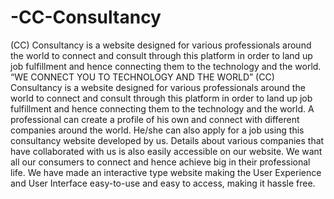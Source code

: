 # -CC-Consultancy
(CC) Consultancy is a website designed for various professionals around the world to connect and consult through this platform in order to land up job fulfillment and hence connecting them to the technology and the world.
“WE CONNECT YOU TO TECHNOLOGY AND THE WORLD”
(CC) Consultancy is a website designed for various professionals around the world to connect and consult through this platform in order to land up job fulfillment and hence connecting them to the technology and the world. 
A professional can create a profile of his own and connect with different companies around the world. He/she can also apply for a job using this consultancy website developed by us. Details about various companies that have collaborated with us is also easily accessible on our website.
We want all our consumers to connect and hence achieve big in their professional life. We have made an interactive type website making the User Experience and User Interface easy-to-use and easy to access, making it hassle free.
